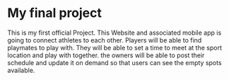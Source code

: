 # My final project
 This is my first official Project.
 This Website and associated mobile app is going to connect athletes to each other.
 Players will be able to find playmates to play with.
 They will be able to set a time to meet at the sport location and play with together.
 the owners will be able to post their schedule and update it on demand so that users can see the empty spots available.


